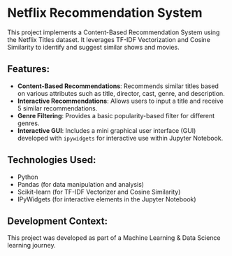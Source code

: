 # Netflix Recommendation System

This project implements a Content-Based Recommendation System using the Netflix Titles dataset. It leverages TF-IDF Vectorization and Cosine Similarity to identify and suggest similar shows and movies.

## Features:

* **Content-Based Recommendations**: Recommends similar titles based on various attributes such as title, director, cast, genre, and description.
* **Interactive Recommendations**: Allows users to input a title and receive 5 similar recommendations.
* **Genre Filtering**: Provides a basic popularity-based filter for different genres.
* **Interactive GUI**: Includes a mini graphical user interface (GUI) developed with `ipywidgets` for interactive use within Jupyter Notebook.

## Technologies Used:

* Python
* Pandas (for data manipulation and analysis)
* Scikit-learn (for TF-IDF Vectorizer and Cosine Similarity)
* IPyWidgets (for interactive elements in the Jupyter Notebook)

## Development Context:

This project was developed as part of a Machine Learning & Data Science learning journey.
